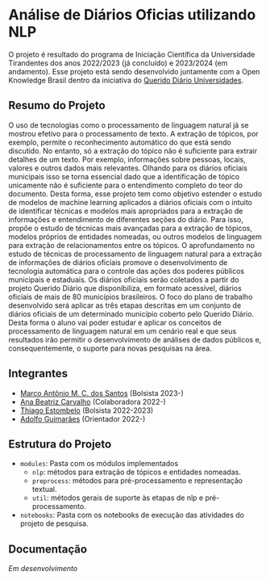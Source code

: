 # Análise de Diários Oficias utilizando NLP

O projeto é resultado do programa de Iniciação Científica da Universidade Tirandentes dos anos 2022/2023 (já concluído) e 2023/2024 (em andamento). Esse projeto está sendo desenvolvido juntamente com a Open Knowledge Brasil dentro da iniciativa do [Querido Diário Universidades](https://ok.org.br/projetos/qd-universidades/). 

## Resumo do Projeto

O uso de tecnologias como o processamento de linguagem natural já se mostrou efetivo para o processamento de texto. A extração de tópicos, por exemplo, permite o reconhecimento automático do que está sendo discutido. No entanto, só a extração do tópico não é suficiente para extrair detalhes de um texto. Por exemplo, informações sobre pessoas, locais, valores e outros dados mais relevantes. Olhando para os diários oficiais municipais isso se torna essencial dado que a identificação de tópico unicamente não é suficiente para o entendimento completo do teor do documento. Desta forma, esse projeto tem como objetivo estender o estudo de modelos de machine learning aplicados a diários oficiais com o intuito de identificar técnicas e modelos mais apropriados para a extração de informações e entendimento de diferentes seções do diário. Para isso, propõe o estudo de técnicas mais avançadas para a extração de tópicos, modelos próprios de entidades nomeadas, ou outros modelos de linguagem para extração de relacionamentos entre os tópicos. O aprofundamento no estudo de técnicas de processamento de linguagem natural para a extração de informações de diários oficiais promove o desenvolvimento de tecnologia automática para o controle das ações dos poderes públicos municipais e estaduais. Os diários oficiais serão coletados a partir do projeto Querido Diário que disponibiliza, em formato acessível, diários oficiais de mais de 80 municípios brasileiros. O foco do plano de trabalho desenvolvido será aplicar as três etapas descritas em um conjunto de diários oficiais de um determinado município coberto pelo Querido Diário. Desta forma o aluno vai poder estudar e aplicar os conceitos de processamento de linguagem natural em um cenário real e que seus resultados irão permitir o desenvolvimento de análises de dados públicos e, consequentemente, o suporte para novas pesquisas na área.


## Integrantes

* [Marco Antônio M. C. dos Santos](https://github.com/MarcoAntonio22-wq) (Bolsista 2023-)
* [Ana Beatriz Carvalho](https://github.com/AnaBeatriz-Carvalho) (Colaboradora 2022-)
* [Thiago Estombelo](https://github.com/ThiagoEstombelo) (Bolsista 2022-2023)
* [Adolfo Guimarães](https://github.com/adolfoguimaraes) (Orientador 2022-)

## Estrutura do Projeto

* `modules`: Pasta com os módulos implementados
    - `nlp`: métodos para extração de tópicos e entidades nomeadas.
    - `preprocess`: métodos para pré-processamento e representação textual.
    - `util`: métodos gerais de suporte às etapas de nlp e pré-processamento.    
* `notebooks`: Pasta com os notebooks de execução das atividades do projeto de pesquisa. 

## Documentação

_Em desenvolvimento_